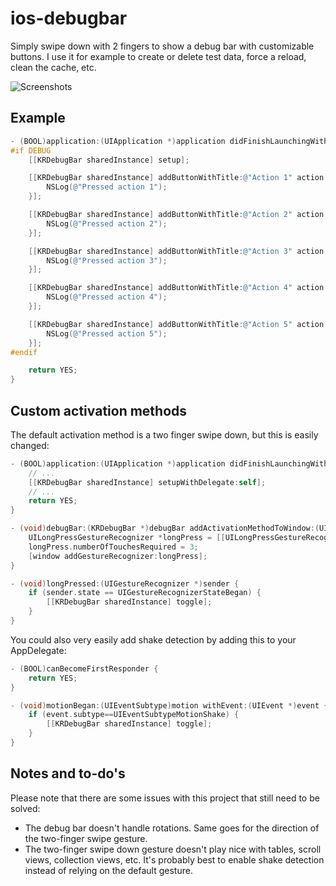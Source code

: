 # ios-debugbar

Simply swipe down with 2 fingers to show a debug bar with customizable buttons. I use it for example to create or delete test data, force a reload, clean the cache, etc.

![Screenshots](https://raw.github.com/kevinrenskers/ios-debugbar/master/screenshot.png)


## Example

```objective-c
- (BOOL)application:(UIApplication *)application didFinishLaunchingWithOptions:(NSDictionary *)launchOptions {
#if DEBUG
    [[KRDebugBar sharedInstance] setup];

    [[KRDebugBar sharedInstance] addButtonWithTitle:@"Action 1" action:^{
        NSLog(@"Pressed action 1");
    }];

    [[KRDebugBar sharedInstance] addButtonWithTitle:@"Action 2" action:^{
        NSLog(@"Pressed action 2");
    }];

    [[KRDebugBar sharedInstance] addButtonWithTitle:@"Action 3" action:^{
        NSLog(@"Pressed action 3");
    }];

    [[KRDebugBar sharedInstance] addButtonWithTitle:@"Action 4" action:^{
        NSLog(@"Pressed action 4");
    }];

    [[KRDebugBar sharedInstance] addButtonWithTitle:@"Action 5" action:^{
        NSLog(@"Pressed action 5");
    }];
#endif

    return YES;
}
```


## Custom activation methods

The default activation method is a two finger swipe down, but this is easily changed:

```objective-c
- (BOOL)application:(UIApplication *)application didFinishLaunchingWithOptions:(NSDictionary *)launchOptions {
    // ...
    [[KRDebugBar sharedInstance] setupWithDelegate:self];
    // ...
    return YES;
}

- (void)debugBar:(KRDebugBar *)debugBar addActivationMethodToWindow:(UIWindow *)window {
    UILongPressGestureRecognizer *longPress = [[UILongPressGestureRecognizer alloc] initWithTarget:self action:@selector(longPressed:)];
    longPress.numberOfTouchesRequired = 3;
    [window addGestureRecognizer:longPress];
}

- (void)longPressed:(UIGestureRecognizer *)sender {
    if (sender.state == UIGestureRecognizerStateBegan) {
        [[KRDebugBar sharedInstance] toggle];
    }
}
```

You could also very easily add shake detection by adding this to your AppDelegate:

```objective-c
- (BOOL)canBecomeFirstResponder {
    return YES;
}

- (void)motionBegan:(UIEventSubtype)motion withEvent:(UIEvent *)event {
    if (event.subtype==UIEventSubtypeMotionShake) {
        [[KRDebugBar sharedInstance] toggle];
    }
}
```


## Notes and to-do's
Please note that there are some issues with this project that still need to be solved:

- The debug bar doesn't handle rotations. Same goes for the direction of the two-finger swipe gesture.
- The two-finger swipe down gesture doesn't play nice with tables, scroll views, collection views, etc. It's probably best to enable shake detection instead of relying on the default gesture.
